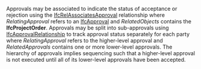 Approvals may be associated to indicate the status of acceptance or rejection using the [IfcRelAssociatesApproval](../../ifccontrolextension/lexical/ifcrelassociatesapproval.htm) relationship where _RelatingApproval_ refers to an [IfcApproval](../../ifcapprovalresource/lexical/ifcapproval.htm) and _RelatedObjects_ contains the **IfcProjectOrder**. Approvals may be split into sub-approvals using [IfcApprovalRelationship](../../ifcapprovalresource/lexical/ifcapprovalrelationship.htm) to track approval status separately for each party where _RelatingApproval_ refers to the higher-level approval and _RelatedApprovals_ contains one or more lower-level approvals. The hierarchy of approvals implies sequencing such that a higher-level approval is not executed until all of its lower-level approvals have been accepted.